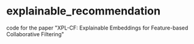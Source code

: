 # explainable_recommendation
code for the paper "XPL-CF: Explainable Embeddings for Feature-based Collaborative Filtering"
